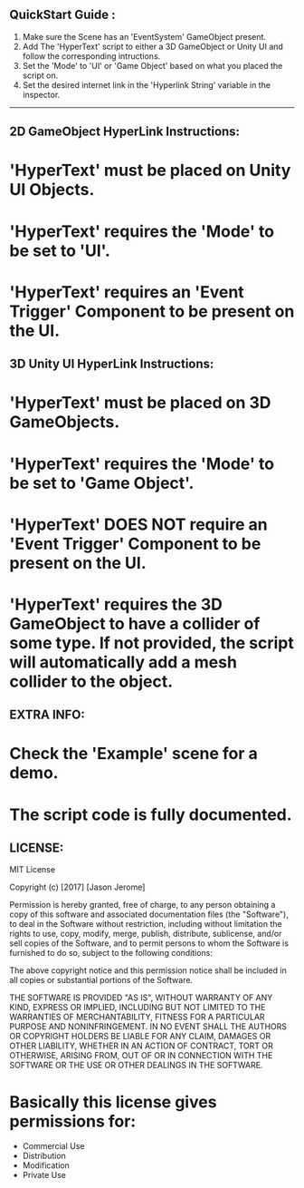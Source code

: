 QuickStart Guide : 
------------------------------
1) Make sure the Scene has an 'EventSystem' GameObject present.
2) Add The 'HyperText' script to either a 3D GameObject or Unity UI and follow the corresponding intructions.
3) Set the 'Mode' to 'UI' or 'Game Object' based on what you placed the script on.
4) Set the desired internet link in the 'Hyperlink String' variable in the inspector.
------------------------------

2D GameObject HyperLink Instructions:
------------------------------
# 'HyperText' must be placed on Unity UI Objects.
# 'HyperText' requires the 'Mode' to be set to 'UI'.
# 'HyperText' requires an 'Event Trigger' Component to be present on the UI.

3D Unity UI HyperLink Instructions:
------------------------------
# 'HyperText' must be placed on 3D GameObjects.
# 'HyperText' requires the 'Mode' to be set to 'Game Object'.
# 'HyperText' DOES NOT require an 'Event Trigger' Component to be present on the UI.
# 'HyperText' requires the 3D GameObject to have a collider of some type. If not provided, the script will automatically add a mesh collider to the object.

EXTRA INFO:
------------------------------
# Check the 'Example' scene for a demo.
# The script code is fully documented.




LICENSE:
------------------------------
MIT License

Copyright (c) [2017] [Jason Jerome]

Permission is hereby granted, free of charge, to any person obtaining a copy
of this software and associated documentation files (the "Software"), to deal
in the Software without restriction, including without limitation the rights
to use, copy, modify, merge, publish, distribute, sublicense, and/or sell
copies of the Software, and to permit persons to whom the Software is
furnished to do so, subject to the following conditions:

The above copyright notice and this permission notice shall be included in all
copies or substantial portions of the Software.

THE SOFTWARE IS PROVIDED "AS IS", WITHOUT WARRANTY OF ANY KIND, EXPRESS OR
IMPLIED, INCLUDING BUT NOT LIMITED TO THE WARRANTIES OF MERCHANTABILITY,
FITNESS FOR A PARTICULAR PURPOSE AND NONINFRINGEMENT. IN NO EVENT SHALL THE
AUTHORS OR COPYRIGHT HOLDERS BE LIABLE FOR ANY CLAIM, DAMAGES OR OTHER
LIABILITY, WHETHER IN AN ACTION OF CONTRACT, TORT OR OTHERWISE, ARISING FROM,
OUT OF OR IN CONNECTION WITH THE SOFTWARE OR THE USE OR OTHER DEALINGS IN THE
SOFTWARE.


# Basically this license gives permissions for:
- Commercial Use
- Distribution
- Modification
- Private Use
